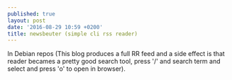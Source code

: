 ```yaml
---
published: true
layout: post
date: '2016-08-29 10:59 +0200'
title: newsbeuter (simple cli rss reader)
---
```

In Debian repos (This blog produces a full RR feed and a side effect is that reader becames a pretty good search tool, press '/' and search term and select and press 'o' to open in browser).
